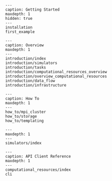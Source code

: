 
```{include} Home.md
```

```{toctree}
---
caption: Getting Started
maxdepth: 1
hidden: true
---
installation
first_example
```

```{toctree}
---
caption: Overview
maxdepth: 1
---
introduction/index
introduction/simulators
introduction/tasks
introduction/computational_resources_overview
introduction/overview_computational_resources
introduction/data_flow
introduction/infrastructure
```

```{toctree}
---
caption: How To
maxdepth: 1
---
how_to/mpi_cluster
how_to/storage
how_to/templating
```

```{toctree}
---
maxdepth: 1
---
simulators/index
```

```{toctree}
---
caption: API Client Reference
maxdepth: 1
---
computational_resources/index
cli
```
